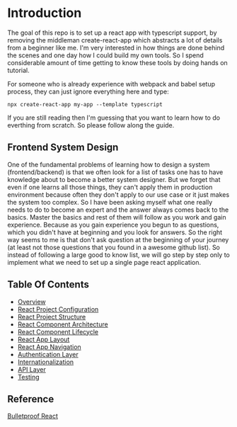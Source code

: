 # Introduction

The goal of this repo is to set up a react app with typescript support, by removing the middleman create-react-app which abstracts a lot of details from a beginner like me. I'm very interested in how things are done behind the scenes and one day how I could build my own tools. So I spend considerable amount of time getting to know these tools by doing hands on tutorial.

For someone who is already experience with webpack and babel setup process, they can just ignore everything here and type:

```script
npx create-react-app my-app --template typescript
```

If you are still reading then I'm guessing that you want to learn how to do everthing from scratch. So please follow along the guide.

## Frontend System Design

One of the fundamental problems of learning how to design a system (frontend/backend) is that we often look for a list of tasks one has to have knowledge about to become a better system designer. But we forget that even if one learns all those things, they can't apply them in production environment because often they don't apply to our use case or it just makes the system too complex. So I have been asking myself what one really needs to do to become an expert and the answer always comes back to the basics. Master the basics and rest of them will follow as you work and gain experience. Because as you gain experience you begun to as questions, which you didn't have at beginning and you look for answers. So the right way seems to me is that don't ask question at the beginning of your journey (at least not those questions that you found in a awesome github list). So instead of following a large good to know list, we will go step by step only to implement what we need to set up a single page react application.

## Table Of Contents

- [Overview](docs/overview.md)
- [React Project Configuration](docs/react-config.md)
- [React Project Structure](docs/project-structure.md)
- [React Component Architecture](docs/component-architecture.md)
- [React Component Lifecycle](docs/state-lifecycle.md)
- [React App Layout](docs/app-shell.md)
- [React App Navigation](docs/app-navigation.md)
- [Authentication Layer](docs/auth.md)
- [Internationalization](docs/i18n.md)
- [API Layer](docs/api-layer.md)
- [Testing](docs/testing.md)

## Reference

[Bulletproof React](https://github.com/alan2207/bulletproof-react)

